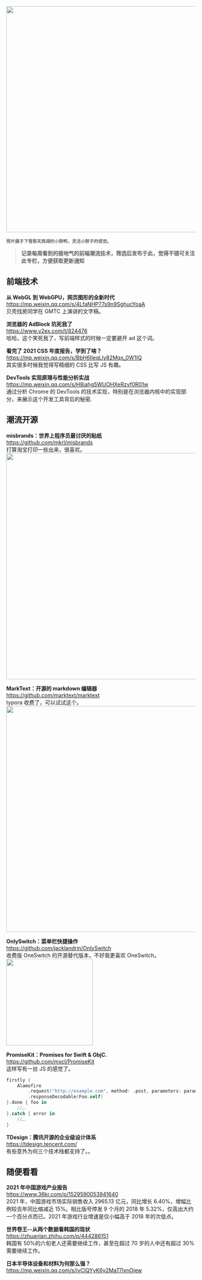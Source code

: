 <img src=https://gw.alipayobjects.com/zos/k/hv/yNV9af.jpg width=600/>  

<small>照片摄于下雪那天西湖的小胖鸭，灵活小胖子的感觉。</small>  

> **记录每周看到的接地气的前端潮流技术，筛选后发布于此，觉得不错可关注此专栏，方便获取更新通知**  

## 前端技术

**从 WebGL 到 WebGPU，网页图形的全新时代**  
<https://mp.weixin.qq.com/s/4LfaNHP77s9n9SghucYoaA>  
贝壳找房同学在 GMTC 上演讲的文字稿。

**浏览器的 AdBlock 坑死我了**  
<https://www.v2ex.com/t/824476>  
哈哈，这个笑死我了，写前端样式的时候一定要避开 ad 这个词。

**看完了 2021 CSS 年度报告，学到了啥？**  
<https://mp.weixin.qq.com/s/BbH6IleqLly82Mqx_0W1IQ>  
其实很多时候我觉得写精细的 CSS 比写 JS 有趣。

**DevTools 实现原理与性能分析实战**  
<https://mp.weixin.qq.com/s/H8iahg5WUOHXeRzvf0R01w>  
通过分析 Chrome 的 DevTools 的技术实现，特别是在浏览器内核中的实现部分，来展示这个开发工具背后的秘密.

## 潮流开源

**misbrands：世界上程序员最讨厌的贴纸**  
<https://github.com/mkrl/misbrands>  
打算淘宝打印一些出来，很喜欢。  
<img src=https://qpluspicture.oss-cn-beijing.aliyuncs.com/2021-12-26/5UKPeQ.jpg width=600/>  

**MarkText：开源的 markdown 编辑器**  
<https://github.com/marktext/marktext>  
typora 收费了，可以试试这个。  
<img src=https://qpluspicture.oss-cn-beijing.aliyuncs.com/2021-12-26/3J85HA.png width=600/>  

**OnlySwitch：菜单栏快捷操作**  
<https://github.com/jacklandrin/OnlySwitch>  
收费版 OneSwitch 的开源替代版本，不好我更喜欢 OneSwitch。  
<img src=https://qpluspicture.oss-cn-beijing.aliyuncs.com/2021-12-26/9ajDaA.png width=230/>  

**PromiseKit：Promises for Swift & ObjC.**  
<https://github.com/mxcl/PromiseKit>  
这样写有一丝 JS 的感觉了。

```swift
firstly {
    Alamofire
        .request("http://example.com", method: .post, parameters: params)
        .responseDecodable(Foo.self)
}.done { foo in
    //…
}.catch { error in
    //…
}
```

**TDesign：腾讯开源的企业级设计体系**  
<https://tdesign.tencent.com/>  
有些意外为何三个技术栈都支持了。。

## 随便看看

**2021 年中国游戏产业报告**  
<https://www.36kr.com/p/1529590053941640>  
2021 年，中国游戏市场实际销售收入 2965.13 亿元，同比增长 6.40%，增幅比例较去年同比缩减近 15%。相比版号停发 9 个月的 2018 年 5.32%，仅高出大约一个百分点而已。2021 年游戏行业增速是仅小幅高于 2018 年的次低点。

**世界卷王--从两个数据看韩国的现状**  
<https://zhuanlan.zhihu.com/p/444286151>  
韩国有 50%的六旬老人还需要继续工作，甚至在超过 70 岁的人中还有超过 30%需要继续工作。

**日本半导体设备和材料为何那么强？**  
<https://mp.weixin.qq.com/s/ivClQYyK6y2MaT7lxnOjew>  
